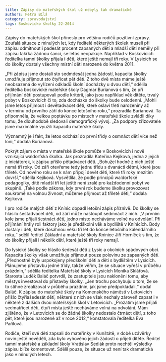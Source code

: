 ```yaml
---
title: Zápisy do mateřských škol už nebyly tak dramatické
authors: Petra Bílá
category: zpravodajství
tags: Boskovicko školky 22-2014 
---
```


Zápisy do mateřských škol přinesly pro většinu rodičů pozitivní zprávy. Zoufalá situace z minulých let, kdy ředitelé některých školek museli při zápisu odmítnout i padesát procent zapsaných dětí a mladší děti neměly při zápisu takřka žádnou šanci, se letos neopakuje. Například v Boskovicích ředitelka tamní školky přijala i děti, které ještě nemají tři roky. V Lysicích se do školky dostaly všechny místní děti narozené do května 2011.

„Při zápisu jsme dostali sto sedmdesát jedna žádostí, kapacita školky umožňuje přijmout sto čtyřicet pět dětí. Z toho dvě místa máme ještě neobsazená do vyřízení odkladů školní docházky u dvou dětí,“ sdělila ředitelka boskovické mateřské školy Dagmar Burianová s tím, že při přijímání dětí postupovali podle kritérií, jako jsou například věk dítěte, trvalý pobyt v Boskovicích či to, zda docházka do školky bude celodenní. „Mohli jsme letos přijmout i devětadvacet dětí, které oslaví třetí narozeniny až v termínu od prvního září do konce letošního roku,“ prozradila Burianová. Ta připomněla, že velkou poptávku po místech v mateřské škole zvládli díky tomu, že dlouhodobě sledovali demografický vývoj. „Za podpory zřizovatele jsme maximálně využili kapacitu mateřské školy. 

Významný je i fakt, že letos odchází do první třídy o osmnáct dětí více než loni,“ dodala Burianová.

Pokrýt zájem o místa v mateřské škole pomůže v Boskovicích i nově vznikající waldorfská školka. Jak prozradila Kateřina Kejíková, jedna z jejích z iniciátorek, k zápisu přišlo pětadvacet dětí. „Bohužel hodně z nich ještě nemá tři roky. Od září otevřeme tedy jednu třídu s dvanácti dětmi, které jsou tříleté. Od nového roku se k nám připojí devět dětí, které tři roky mezitím dovrší,“ sdělila Kejíková. Vysvětlila, že podle principů waldorfské pedagogiky, dítě mladší tří let ještě není zralé pro každodenní pobyt ve skupině. „Také podle zákona, kdy první rok budeme školku provozovat soukromě na volnou živnost, můžeme přijmout až tříleté děti,“ dodala Kejíková. 

I pro rodiče malých dětí z Knínic dopadl letošní zápis příznivě. Do školky se hlásilo šestadvacet dětí, od září může nastoupit sedmnáct z nich. „V prvním kole jsme přijali šestnáct dětí, jedno místo necháváme volné na odvolání. Při přijímání hrály roli faktory jako je předškolní věk a bydliště v Knínicích. Body dostaly i děti, které dosáhnou věku tří let do konce letošního kalendářního roku,“ sdělil ředitel Základní a mateřské školy Knínice Jiří Horníček s tím, že do školky přijali i několik dětí, které ještě tři roky nemají. 

Do lysické školky se hlásilo šedesát dětí z Lysic a okolních spádových obcí. Kapacita školky však umožňuje přijmout pouze polovinu ze zapsaných dětí. „Přednostně byly uspokojeny předškolní děti a děti s bydlištěm v Lysicích. Plánujeme přístavbu jedné třídy, takže věřím, že se situace vyřeší v průběhu prázdnin,“ sdělila ředitelka Mateřské školy v Lysicích Monika Sklářová. Starosta Luděk Baláč potvrdil, že zastupitelé jsou nakloněni tomu, aby městys investoval do přístavby školky. „Jen trochu pochybuju o tom, že se to stihne zrealizovat v průběhu prázdnin, jak jsme předpokládali,“ dodal Baláč.
K zápisu do mateřské školy na Komenského náměstí v Letovicích přišlo čtyřiašedesát dětí, některé z nich se však nechaly zároveň zapsat i v některé z dalších dvou mateřských škol v Letovicích. „Prozatím jsme přijali sedmatřicet dětí, čtyři místa ještě necháváme volná na odvolání. Mám zjištěno, že v Letovicích se do žádné školky nedostalo čtrnáct dětí, z toho pět, které jsou narozené až v roce 2012,“ konstatovala ředitelka Eva Pařilová.

Rodiče, kteří své děti zapsali do mateřinky v Kunštátě, v době uzávěrky novin ještě nevěděli, zda bylo vyhověno jejich žádosti o přijetí dítěte. Ředitel tamní mateřské a základní školy Vratislav Sedlák proto nechtěl výsledky zápisu blíže komentovat. Sdělil pouze, že situace už není tak dramatická jako v minulých letech.